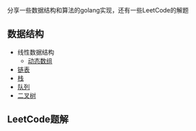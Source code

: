 分享一些数据结构和算法的golang实现，还有一些LeetCode的解题

## 数据结构
- 线性数据结构
   - [动态数组](algorithm/array_list)
- [链表](algorithm/list)
- [栈](algorithm/stack)
- [队列](algorithm/queque)
- [二叉树](algorithm/binary_tree)
    
   
## LeetCode题解


